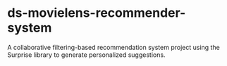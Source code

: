 # ds-movielens-recommender-system
A collaborative filtering-based recommendation system project using the Surprise library to generate personalized suggestions.
